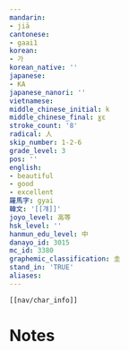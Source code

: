 ```yaml
---
mandarin:
- jiā
cantonese:
- gaai1
korean:
- 가
korean_native: ''
japanese:
- KA
japanese_nanori: ''
vietnamese:
middle_chinese_initial: k
middle_chinese_final: ɣɛ
stroke_count: '8'
radical: 人
skip_number: 1-2-6
grade_level: 3
pos: ''
english:
- beautiful
- good
- excellent
羅馬字: gyai
韓文: '[[걔]]'
joyo_level: 高等
hsk_level: ''
hanmun_edu_level: 中
danayo_id: 3015
mc_id: 3380
graphemic_classification: 圭
stand_in: 'TRUE'
aliases:
---
```

```meta-bind-embed
[[nav/char_info]]
```

# Notes
